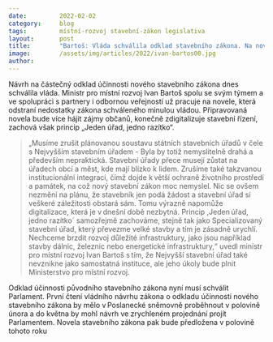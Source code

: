 ```yaml
---
date:         2022-02-02
category:     blog
tags:         místní-rozvoj stavební-zákon legislativa
layout:       post
title:        "Bartoš: Vláda schválila odklad stavebního zákona. Na novele, která bude více hájit zájmy občanů a konečně zdigitalizuje stavební řízení již pracujeme"
image:        /assets/img/articles/2022/ivan-bartos00.jpg
author:       
---
```



 
Návrh na částečný odklad účinnosti nového stavebního zákona dnes schválila vláda. Ministr pro místní rozvoj Ivan Bartoš spolu se svým týmem a ve spolupráci s partnery i odbornou veřejností už pracuje na novele, která odstraní nedostatky zákona schváleného minulou vládou. Připravovaná novela bude více hájit zájmy občanů, konečně zdigitalizuje stavební řízení, zachová však princip „Jeden úřad, jedno razítko“.   
  
> „Musíme zrušit plánovanou soustavu státních stavebních úřadů v čele s Nejvyšším stavebním úřadem - Byla by totiž nemyslitelně drahá a především nepraktická. Stavební úřady přece musejí zůstat na úřadech obcí a měst, kde mají blízko k lidem. Zrušíme také takzvanou institucionální integraci, čímž dojde k větší ochraně životního prostředí a památek, na což nový stavební zákon moc nemyslel. Nic se ovšem nezmění na plánu, že stavebník jen podá žádost a stavební úřad si veškeré záležitosti obstará sám. Tomu výrazně napomůže digitalizace, která je v dnešní době nezbytná. Princip ,Jeden úřad, jedno razítko´ samozřejmě zachováme, stejně tak jako Specializovaný stavební úřad, který převezme velké stavby a tím je zásadně urychlí. Nechceme brzdit rozvoj důležité infrastruktury, jako jsou například stavby dálnic, železnic nebo energetické infrastruktury,“ uvedl ministr pro místní rozvoj Ivan Bartoš s tím, že Nejvyšší stavební úřad také nevznikne jako samostatná instituce, ale jeho úkoly bude plnit Ministerstvo pro místní rozvoj.    
 
Odklad účinnosti původního stavebního zákona nyní musí schválit Parlament. První čtení vládního návrhu zákona o odkladu účinnosti nového stavebního zákona by mělo v Poslanecké sněmovně proběhnout v polovině února a do května by mohl návrh ve zrychleném projednání projít Parlamentem. Novela stavebního zákona pak bude předložena v polovině tohoto roku  
